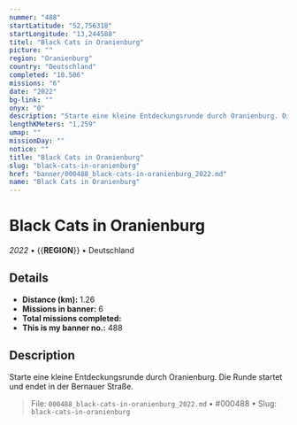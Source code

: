 ```yaml
---
nummer: "488"
startLatitude: "52,756318"
startLongitude: "13,244588"
titel: "Black Cats in Oranienburg"
picture: ""
region: "Oranienburg"
country: "Deutschland"
completed: "10.506"
missions: "6"
date: "2022"
bg-link: ""
onyx: "0"
description: "Starte eine kleine Entdeckungsrunde durch Oranienburg. Die Runde startet und endet in der Bernauer Straße."
lengthKMeters: "1,259"
umap: ""
missionDay: ""
notice: ""
title: "Black Cats in Oranienburg"
slug: "black-cats-in-oranienburg"
href: "banner/000488_black-cats-in-oranienburg_2022.md"
name: "Black Cats in Oranienburg"
---
```

# Black Cats in Oranienburg

*2022* • {{__REGION__}} • Deutschland





## Details
- **Distance (km):** 1.26
- **Missions in banner:** 6
- **Total missions completed:** 
- **This is my banner no.:** 488



## Description
Starte eine kleine Entdeckungsrunde durch Oranienburg. Die Runde startet und endet in der Bernauer Straße.




> File: `000488_black-cats-in-oranienburg_2022.md` • #000488 • Slug: `black-cats-in-oranienburg`
